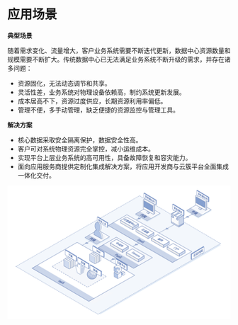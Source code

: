 # 应用场景

**典型场景**

随着需求变化、流量增大，客户业务系统需要不断迭代更新，数据中心资源数量和规模需要不断扩大。传统数据中心已无法满足业务系统不断升级的需求，并存在诸多问题：

* 资源固化，无法动态调节和共享。
* 灵活性差，业务系统对物理设备依赖高，制约系统更新发展。
* 成本居高不下，资源过度供应，长期资源利用率偏低。
* 管理不便，多手动管理，缺乏便捷的资源监控与管理工具。

**解决方案**

* 核心数据采取安全隔离保护，数据安全性高。
* 客户可对系统物理资源完全掌控，减小运维成本。
* 实现平台上层业务系统的高可用性，具备故障恢复和容灾能力。
* 面向应用服务商提供定制化集成解决方案，将应用开发商与云簇平台全面集成一体化交付。

![jdstack-agilityapplication-scenarios](../../../../image/JDStack-Agility/jdstack-agilityapplication-scenarios.png)

